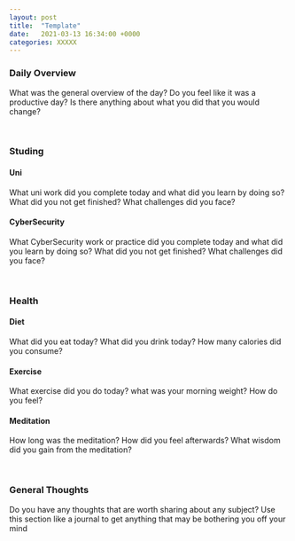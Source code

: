 ```yaml
---
layout: post
title:  "Template"
date:   2021-03-13 16:34:00 +0000
categories: XXXXX
---
```



### Daily Overview

<p>What was the general overview of the day? Do you feel like it was a productive day? Is there anything about what you did that you would change?</p>

<br>

### Studing 

#### Uni
<p>What uni work did you complete today and what did you learn by doing so? What did you not get finished? What challenges did you face?</p>

#### CyberSecurity
<p>What CyberSecurity work or practice did you complete today and what did you learn by doing so? What did you not get finished? What challenges did you face?</p>

<br>

### Health

#### Diet
<p>What did you eat today? What did you drink today? How many calories did you consume?</p>

#### Exercise
<p>What exercise did you do today? what was your morning weight? How do you feel?</p>

#### Meditation
<p>How long was the meditation? How did you feel afterwards? What wisdom did you gain from the meditation?</p>

<br>

### General Thoughts
Do you have any thoughts that are worth sharing about any subject? Use this section like a journal to get anything that may be bothering you off your mind



